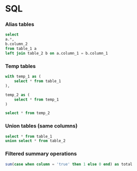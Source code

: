 # SQL

### Alias tables

```sql
select 
a.*,
b.column_2
from table_1 a
left join table_2 b on a.column_1 = b.column_1
```

### Temp tables

```sql
with temp_1 as (
    select * from table_1
),

temp_2 as (
    select * from temp_1
)

select * from temp_2
```

### Union tables (same columns)

```sql
select * from table_1
union select * from table_2
```

### Filtered summary operations

```sql
sum(case when column = 'true' then 1 else 0 end) as total
```
